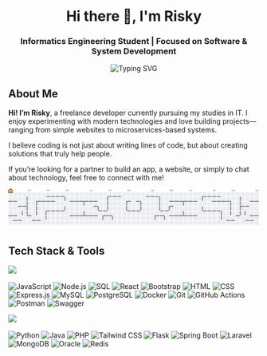 <h1 align="center">Hi there 👋, I'm Risky</h1>
<h3 align="center"> Informatics Engineering Student | Focused on Software & System Development</h3>

<p align="center">
  <img src="https://readme-typing-svg.demolab.com/?lines=Fullstack%20Developer;Microservice%20Enthusiast;Problem%20Solver;Love%20Open%20Source!&center=true&width=440&height=45" alt="Typing SVG" />
</p>

## About Me

**Hi! I’m Risky**, a freelance developer currently pursuing my studies in IT. I enjoy experimenting with modern technologies and love building projects—ranging from simple websites to microservices-based systems.

I believe coding is not just about writing lines of code, but about creating solutions that truly help people.

If you’re looking for a partner to build an app, a website, or simply to chat about technology, feel free to connect with me! 

<picture>
  <source media="(prefers-color-scheme: dark)" srcset="https://raw.githubusercontent.com/carolusbrisky/carolusbrisky/output/pacman-contribution-graph-dark.svg">
  <source media="(prefers-color-scheme: light)" srcset="https://raw.githubusercontent.com/carolusbrisky/carolusbrisky/output/pacman-contribution-graph.svg">
  <img alt="pacman contribution graph" src="https://raw.githubusercontent.com/carolusbrisky/carolusbrisky/output/pacman-contribution-graph.svg">
</picture>

## Tech Stack & Tools

<p>
  <img src="https://img.shields.io/badge/Actively%20Used-28a745?style=flat-square&labelColor=28a745" />
</p>

![JavaScript](https://img.shields.io/badge/JavaScript-F7DF1E?style=for-the-badge&logo=javascript&logoColor=black) ![Node.js](https://img.shields.io/badge/Node.js-339933?style=for-the-badge&logo=node.js&logoColor=white) ![SQL](https://img.shields.io/badge/SQL-003B57?style=for-the-badge&logo=postgresql&logoColor=white)
![React](https://img.shields.io/badge/React-20232A?style=for-the-badge&logo=react&logoColor=61DAFB) ![Bootstrap](https://img.shields.io/badge/Bootstrap-7952B3?style=for-the-badge&logo=bootstrap&logoColor=white) ![HTML](https://img.shields.io/badge/HTML5-E34F26?style=for-the-badge&logo=html5&logoColor=white) ![CSS](https://img.shields.io/badge/CSS3-1572B6?style=for-the-badge&logo=css3&logoColor=white)
![Express.js](https://img.shields.io/badge/Express.js-000000?style=for-the-badge&logo=express&logoColor=white)
![MySQL](https://img.shields.io/badge/MySQL-005C84?style=for-the-badge&logo=mysql&logoColor=white) ![PostgreSQL](https://img.shields.io/badge/PostgreSQL-4169E1?style=for-the-badge&logo=postgresql&logoColor=white)
![Docker](https://img.shields.io/badge/Docker-2496ED?style=for-the-badge&logo=docker&logoColor=white) ![Git](https://img.shields.io/badge/Git-F05032?style=for-the-badge&logo=git&logoColor=white) ![GitHub Actions](https://img.shields.io/badge/GitHub%20Actions-2088FF?style=for-the-badge&logo=github-actions&logoColor=white) ![Postman](https://img.shields.io/badge/Postman-FF6C37?style=for-the-badge&logo=postman&logoColor=white)
![Swagger](https://img.shields.io/badge/Swagger-85EA2D?style=for-the-badge&logo=swagger&logoColor=black)

<p>
  <img src="https://img.shields.io/badge/Previously%20Used-FFD700?style=flat-square&labelColor=FFD700" />
</p>

![Python](https://img.shields.io/badge/Python-3776AB?style=for-the-badge&logo=python&logoColor=white) ![Java](https://img.shields.io/badge/Java-ED8B00?style=for-the-badge&logo=java&logoColor=white) ![PHP](https://img.shields.io/badge/PHP-777BB4?style=for-the-badge&logo=php&logoColor=white)
![Tailwind CSS](https://img.shields.io/badge/Tailwind_CSS-38B2AC?style=for-the-badge&logo=tailwind-css&logoColor=white)
![Flask](https://img.shields.io/badge/Flask-000000?style=for-the-badge&logo=flask&logoColor=white) ![Spring Boot](https://img.shields.io/badge/Spring%20Boot-6DB33F?style=for-the-badge&logo=spring-boot&logoColor=white) ![Laravel](https://img.shields.io/badge/Laravel-FF2D20?style=for-the-badge&logo=laravel&logoColor=white)
![MongoDB](https://img.shields.io/badge/MongoDB-4EA94B?style=for-the-badge&logo=mongodb&logoColor=white) ![Oracle](https://img.shields.io/badge/Oracle-F80000?style=for-the-badge&logo=oracle&logoColor=white) ![Redis](https://img.shields.io/badge/Redis-DC382D?style=for-the-badge&logo=redis&logoColor=white)

